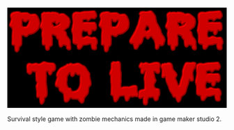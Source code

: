 ![logo](https://github.com/edilsonvilarinho/prepare-to-live/blob/issues_%231/imgs/preparer-to-live.png)

Survival style game with zombie mechanics made in game maker studio 2.